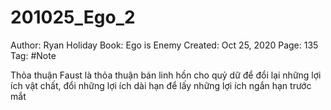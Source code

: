 # 201025_Ego_2

Author: Ryan Holiday
Book: Ego is Enemy
Created: Oct 25, 2020
Page: 135
Tag: #Note

Thỏa thuận Faust là thỏa thuận bán linh hồn cho quỷ dữ để đổi lại những lợi ích vật chất, đổi những lợi ích dài hạn để lấy những lợi ích ngắn hạn trước mắt